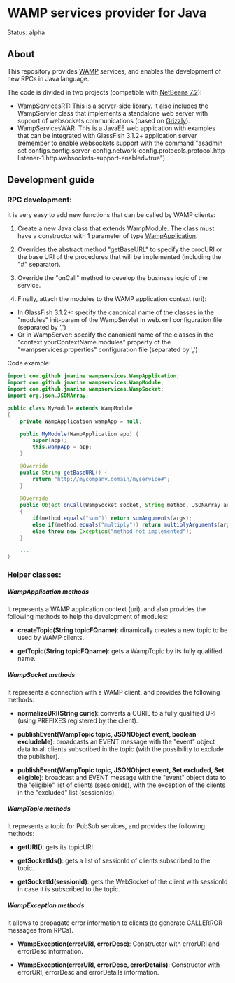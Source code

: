WAMP services provider for Java
===============================

Status: alpha


About
-----

This repository provides [WAMP](http://wamp.ws/spec) services, and enables the development of new RPCs in Java language.

The code is divided in two projects (compatible with [NetBeans 7.2](http://www.netbeans.org)):
* WampServicesRT: This is a server-side library. It also includes the WampServler class that implements a standalone web server with support of websockets communications (based on [Grizzly](http://grizzly.java.net)).
* WampServicesWAR: This is a JavaEE web application with examples that can be integrated with GlassFish 3.1.2+ application server (remember to enable websockets support with the command "asadmin set configs.config.server-config.network-config.protocols.protocol.http-listener-1.http.websockets-support-enabled=true")


Development guide
-----------------

### RPC development: ###

It is very easy to add new functions that can be called by WAMP clients:

1) Create a new Java class that extends WampModule. The class must have a constructor with 1 parameter of type [WampApplication](#wampapplication-methods).

2) Overrides the abstract method "getBaseURL" to specify the procURI or the base URI of the procedures that will be implemented (including the "#" separator).

3) Override the "onCall" method to develop the business logic of the service.

4) Finally, attach the modules to the WAMP application context (uri):
* In GlassFish 3.1.2+: specify the canonical name of the classes in the "modules" init-param of the WampServlet in web.xml configuration file (separated by ',')
* Or in WampServer: specify the canonical name of the classes in the "context.yourContextName.modules" property of the "wampservices.properties" configuration file (separated by ',')

Code example:

```java
import com.github.jmarine.wampservices.WampApplication;
import com.github.jmarine.wampservices.WampModule;
import com.github.jmarine.wampservices.WampSocket;
import org.json.JSONArray;

public class MyModule extends WampModule 
{
    private WampApplication wampApp = null;

    public MyModule(WampApplication app) {
        super(app);
        this.wampApp = app;
    }     

    @Override
    public String getBaseURL() {
        return "http://mycompany.domain/myservice#";
    }
    
    @Override
    public Object onCall(WampSocket socket, String method, JSONArray args) throws Exception 
    {
        if(method.equals("sum")) return sumArguments(args);
        else if(method.equals("multiply")) return multiplyArguments(arg);
        else throw new Exception("method not implemented");
    }

    ...
}
```


### Helper classes: ###

##### WampApplication methods #####

It represents a WAMP application context (uri), and also provides the following methods to help the development of modules:

* **createTopic(String topicFQname)**: dinamically creates a new topic to be used by WAMP clients.

* **getTopic(String topicFQname)**: gets a WampTopic by its fully qualified name.


##### WampSocket methods #####

It represents a connection with a WAMP client, and provides the following methods:

* **normalizeURI(String curie)**: converts a CURIE to a fully qualified URI (using PREFIXES registered by the client).

* **publishEvent(WampTopic topic, JSONObject event, boolean excludeMe)**: broadcasts an EVENT message with the "event" object data to all clients subscribed in the topic (with the possibility to exclude the publisher).

* **publishEvent(WampTopic topic, JSONObject event, Set<String> excluded, Set<String> eligible)**: broadcast and EVENT message with the "event" object data to the "eligible" list of clients (sessionIds), with the exception of the clients in the "excluded" list (sessionIds).


##### WampTopic methods ######

It represents a topic for PubSub services, and provides the following methods:

* **getURI()**: gets its topicURI.

* **getSocketIds()**: gets a list of sessionId of clients subscribed to the topic.

* **getSocketId(sessionId)**: gets the WebSocket of the client with sessionId in case it is subscribed to the topic.


##### WampException methods ######

It allows to propagate error information to clients (to generate CALLERROR messages from RPCs).

* **WampException(errorURI, errorDesc)**: Constructor with errorURI and errorDesc information.

* **WampException(errorURI, errorDesc, errorDetails)**: Constructor with errorURI, errorDesc and errorDetails information.

